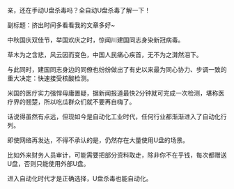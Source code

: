 亲，还在手动U盘杀毒吗？全自动U盘杀毒了解一下！

副标题：挤出时间多看看我的文章多好~



中秋国庆双佳节，举国欢庆之时，惊闻川建国同志身染新冠病毒。

草木为之含悲，风云因而变色，中国人民痛心疾首，无不为之潸然泪下。

与此同时，建国同志身边的同僚也纷纷做出了有史以来最为同心协力、步调一致的重大决定：快速接受核酸检测。

米国的医疗实力强悍毋庸置疑，据新闻报道最快2分钟就可完成一次检测，堪称医疗界的翘楚，所以吃瓜群众们就不要再自嗨了。



话说得虽然有点远，但现如今是自动化工业时代，任何行业都渐渐进入了自动化行列。

即使网络再发达，不得不承认的是，仍然存在大量使用U盘的场景。

比如外来财务人员审计，可能需要把部分资料取走，除非你不在乎钱，每次都赠送U盘，否则只能使用外部U盘。

进入自动化时代才是正确选择，U盘杀毒也能自动化。

